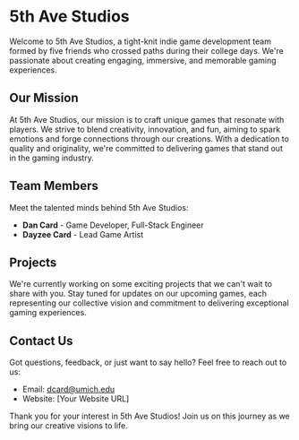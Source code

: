 # 5th Ave Studios

Welcome to 5th Ave Studios, a tight-knit indie game development team formed by five friends who crossed paths during their college days. We're passionate about creating engaging, immersive, and memorable gaming experiences.

## Our Mission

At 5th Ave Studios, our mission is to craft unique games that resonate with players. We strive to blend creativity, innovation, and fun, aiming to spark emotions and forge connections through our creations. With a dedication to quality and originality, we're committed to delivering games that stand out in the gaming industry.

## Team Members

Meet the talented minds behind 5th Ave Studios:

- **Dan Card** - Game Developer, Full-Stack Engineer
- **Dayzee Card** - Lead Game Artist

## Projects

We're currently working on some exciting projects that we can't wait to share with you. Stay tuned for updates on our upcoming games, each representing our collective vision and commitment to delivering exceptional gaming experiences.

## Contact Us

Got questions, feedback, or just want to say hello? Feel free to reach out to us:

- Email: dcard@umich.edu
- Website: [Your Website URL]

Thank you for your interest in 5th Ave Studios! Join us on this journey as we bring our creative visions to life.
